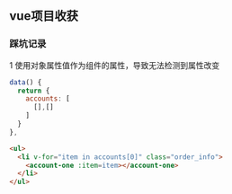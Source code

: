 ## vue项目收获

### 踩坑记录
1 使用对象属性值作为组件的属性，导致无法检测到属性改变
  ```js
  data() {
    return {
      accounts: [
        [],[]
      ]
    }
  },
  ```
  ```html
  <ul>
    <li v-for="item in accounts[0]" class="order_info">
      <account-one :item=item></account-one>
    </li>
  </ul>
  ```
